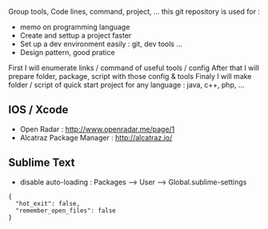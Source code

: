 Group tools, Code lines, command, project, ...
this git repository is used for :
- memo on programming language
- Create and settup a project faster
- Set up a dev environment easily : git, dev tools ...
- Design pattern, good pratice

First I will enumerate links / command of useful tools / config
After that I will prepare folder, package, script with those config & tools
Finaly I will make folder / script of quick start project for any language : java, c++, php, ...

## IOS / Xcode 

- Open Radar : http://www.openradar.me/page/1
- Alcatraz Package Manager : http://alcatraz.io/

## Sublime Text

- disable auto-loading : Packages --> User --> Global.sublime-settings
```
{ 
  "hot_exit": false,
  "remember_open_files": false
}
```
